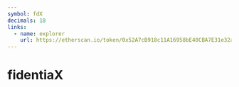 ```yaml
---
symbol: fdX
decimals: 18
links:
  - name: explorer
    url: https://etherscan.io/token/0x52A7cB918c11A16958bE40CBA7E31e32a499a465
---
```


# fidentiaX
